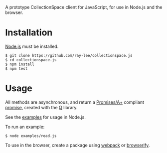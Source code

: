 A prototype CollectionSpace client for JavaScript, for use in Node.js and the browser.

# Installation

[Node.js](http://nodejs.org/) must be installed.

```
$ git clone https://github.com/ray-lee/collectionspace.js
$ cd collectionspace.js
$ npm install
$ npm test
```

# Usage

All methods are asynchronous, and return a [Promises/A+](https://github.com/promises-aplus/promises-spec) compliant [promise](http://www.html5rocks.com/en/tutorials/es6/promises/), created with the [Q](http://documentup.com/kriskowal/q/) library.

See the [examples](https://github.com/ray-lee/collectionspace.js/tree/master/examples) for usage in Node.js.

To run an example:

```
$ node examples/read.js
```

To use in the browser, create a package using [webpack](http://webpack.github.io/) or [browserify](http://browserify.org/).
